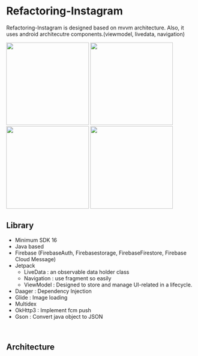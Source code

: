 # Refactoring-Instagram
Refactoring-Instagram is designed based on mvvm architecture.
Also, it uses android architecutre components.(viewmodel, livedata, navigation)
<p>
<img src = "https://user-images.githubusercontent.com/34837583/115967955-51aacb80-a570-11eb-9a99-7108c0580537.png" width = "220">
<img src = "https://user-images.githubusercontent.com/34837583/115968024-933b7680-a570-11eb-8fc5-cd4eadc8a443.png" width = "220">
<img src = "https://user-images.githubusercontent.com/34837583/115968278-114c4d00-a572-11eb-8d24-17d4cf647cc2.png" width = "220">
<img src = "https://user-images.githubusercontent.com/34837583/115968310-3fca2800-a572-11eb-9bf4-807a38103030.png" width = "220">
</p>

## Library
- Minimum SDK 16
- Java based
- Firebase (FirebaseAuth, Firebasestorage, FirebaseFirestore, Firebase Cloud Message)
- Jetpack
  - LiveData : an observable data holder class
  - Navigation : use fragment so easily
  - ViewModel : Designed to store and manage UI-related in a lifecycle.
- Daager : Dependency Injection
- Glide : Image loading
- Multidex
- OkHttp3 : Implement fcm push
- Gson : Convert java object to JSON
<br>

## Architecture
